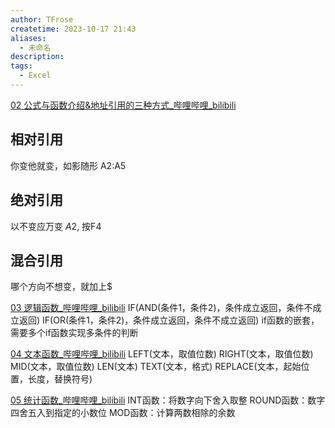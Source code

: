 ```yaml
---
author: TFrose
createtime: 2023-10-17 21:43
aliases:
  - 未命名
description: 
tags:
  - Excel
---
```

[02 公式与函数介绍&地址引用的三种方式_哔哩哔哩_bilibili](https://www.bilibili.com/video/BV17s4y1A7fw?p=6&spm_id_from=pageDriver)
## 相对引用
你变他就变，如影随形 A2:A5

## 绝对引用
以不变应万变 $A$2, 按F4

## 混合引用
哪个方向不想变，就加上$

[03 逻辑函数_哔哩哔哩_bilibili](https://www.bilibili.com/video/BV17s4y1A7fw?p=7&spm_id_from=pageDriver&vd_source=2029b6b0b60ecbc6cf63989bfa56dd26)
IF(AND(条件1，条件2)，条件成立返回，条件不成立返回)
IF(OR(条件1，条件2)，条件成立返回，条件不成立返回)
if函数的嵌套，需要多个if函数实现多条件的判断

[04 文本函数_哔哩哔哩_bilibili](https://www.bilibili.com/video/BV17s4y1A7fw?p=8&spm_id_from=pageDriver&vd_source=2029b6b0b60ecbc6cf63989bfa56dd26)
LEFT(文本，取值位数)
RIGHT(文本，取值位数)
MID(文本，取值位数)
LEN(文本)
TEXT(文本，格式)
REPLACE(文本，起始位置，长度，替换符号)

[05 统计函数_哔哩哔哩_bilibili](https://www.bilibili.com/video/BV17s4y1A7fw?p=9&vd_source=2029b6b0b60ecbc6cf63989bfa56dd26)
INT函数：将数字向下舍入取整
ROUND函数：数字四舍五入到指定的小数位
MOD函数：计算两数相除的余数





